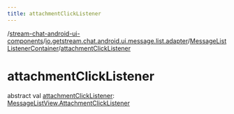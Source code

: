 ```yaml
---
title: attachmentClickListener
---
```

/[stream-chat-android-ui-components](../../index.md)/[io.getstream.chat.android.ui.message.list.adapter](../index.md)/[MessageListListenerContainer](index.md)/[attachmentClickListener](attachmentClickListener.md)  
  
  
  
# attachmentClickListener  
abstract val [attachmentClickListener](attachmentClickListener.md): [MessageListView.AttachmentClickListener](../../io.getstream.chat.android.ui.message.list/MessageListView/AttachmentClickListener/index.md)
